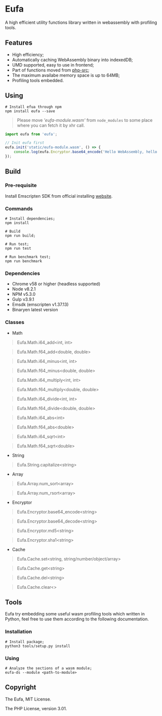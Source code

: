 # Eufa
A high efficient utility functions library written in webassembly with profiling tools.

## Features

* High efficiency;
* Automatically caching WebAssembly binary into indexedDB;
* UMD supported, easy to use in frontend;
* Part of functions moved from [php-src](https://github.com/php/php-src);
* The maximum availabe memory space is up to 64MB;
* Profiling tools embedded.

## Using

```shell
# Install efua through npm
npm install eufa --save

```

> Please move *'eufa-module.wasm'* from `node_modules` to some place where you can fetch it by xhr call.

```javascript
import eufa from 'eufa';

// Init eufa first
eufa.init('static/eufa-module.wasm', () => {
    console.log(eufa.Encryptor.base64_encode('Hello WebAssembly, hello Eufa :)'));
});
```

## Build

### Pre-requisite

Install Emscripten SDK from official installing [website](https://kripken.github.io/emscripten-site/docs/getting_started/downloads.html).


### Commands
```shell
# Install dependencies;
npm install

# Build
npm run build;

# Run test;
npm run test

# Run benchmark test;
npm run benchmark
```

### Dependencies
* Chrome v58 or higher (headless supported)
* Node v8.2.1
* NPM v5.3.0
* Gulp v3.9.1
* Emsdk (emscripten v1.37.13)
* Binaryen latest version

### Classes

* Math
> Eufa.Math.i64_add<int, int>

> Eufa.Math.f64_add<double, double>

> Eufa.Math.i64_minus<int, int>

> Eufa.Math.f64_minus<double, double>

> Eufa.Math.i64_multiply<int, int>

> Eufa.Math.f64_multiply<double, double>

> Eufa.Math.i64_divide<int, int>

> Eufa.Math.f64_divide<double, double>

> Eufa.Math.i64_abs\<int\>

> Eufa.Math.f64_abs\<double\>

> Eufa.Math.i64_sqrt\<int\>

> Eufa.Math.f64_sqrt\<double\>

* String

> Eufa.String.capitalize\<string\>

* Array

> Eufa.Array.num_sort\<array\>

> Eufa.Array.num_rsort\<array\>

* Encryptor

> Eufa.Encryptor.base64_encode\<string\>

> Eufa.Encryptor.base64_decode\<string\>

> Eufa.Encryptor.md5\<string\>

> Eufa.Encryptor.sha1\<string\>

* Cache

> Eufa.Cache.set\<string, string/number/object/array\>

> Eufa.Cache.get\<string\>

> Eufa.Cache.del\<string\>

> Eufa.Cache.clear\<\>

## Tools
Eufa try embedding some useful wasm profiling tools which written in Python, feel free to use them according to the following documentation.

### Installation
```shell
# Install package;
python3 tools/setup.py install
```


### Using
```shell
# Analyze the sections of a wasm module;
eufa-ds --module <path-to-module>
```


## Copyright

The Eufa, MIT License.

The PHP License, version 3.01.